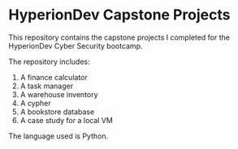 <h1>HyperionDev Capstone Projects</h1>

This repository contains the capstone projects I completed for the HyperionDev Cyber Security bootcamp.

The repository includes:
<ol>
  <li>A finance calculator</li>
  <li>A task manager</li>
  <li>A warehouse inventory</li>
  <li>A cypher</li> 
  <li>A bookstore database</li>
  <li>A case study for a local VM</li>
</ol>

The language used is Python.
